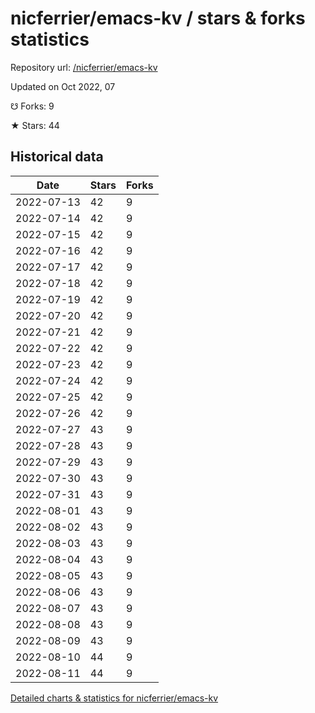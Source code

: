 # nicferrier/emacs-kv / stars & forks statistics

Repository url: [/nicferrier/emacs-kv](https://github.com/nicferrier/emacs-kv)

Updated on Oct 2022, 07

☋ Forks: 9

★ Stars: 44

## Historical data
| Date | Stars | Forks |
|------|-------|-------|
| 2022-07-13 | 42 | 9 | 
| 2022-07-14 | 42 | 9 | 
| 2022-07-15 | 42 | 9 | 
| 2022-07-16 | 42 | 9 | 
| 2022-07-17 | 42 | 9 | 
| 2022-07-18 | 42 | 9 | 
| 2022-07-19 | 42 | 9 | 
| 2022-07-20 | 42 | 9 | 
| 2022-07-21 | 42 | 9 | 
| 2022-07-22 | 42 | 9 | 
| 2022-07-23 | 42 | 9 | 
| 2022-07-24 | 42 | 9 | 
| 2022-07-25 | 42 | 9 | 
| 2022-07-26 | 42 | 9 | 
| 2022-07-27 | 43 | 9 | 
| 2022-07-28 | 43 | 9 | 
| 2022-07-29 | 43 | 9 | 
| 2022-07-30 | 43 | 9 | 
| 2022-07-31 | 43 | 9 | 
| 2022-08-01 | 43 | 9 | 
| 2022-08-02 | 43 | 9 | 
| 2022-08-03 | 43 | 9 | 
| 2022-08-04 | 43 | 9 | 
| 2022-08-05 | 43 | 9 | 
| 2022-08-06 | 43 | 9 | 
| 2022-08-07 | 43 | 9 | 
| 2022-08-08 | 43 | 9 | 
| 2022-08-09 | 43 | 9 | 
| 2022-08-10 | 44 | 9 | 
| 2022-08-11 | 44 | 9 | 


[Detailed charts & statistics for nicferrier/emacs-kv](https://reviewgithub.com/rep/nicferrier/emacs-kv)
